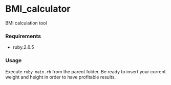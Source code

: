 
# BMI_calculator
BMI calculation tool

### Requirements 

- ruby.2.6.5 

### Usage 

Execute `ruby main.rb` from the parent folder. Be ready to insert your current weight and height in order to have profitable results.

